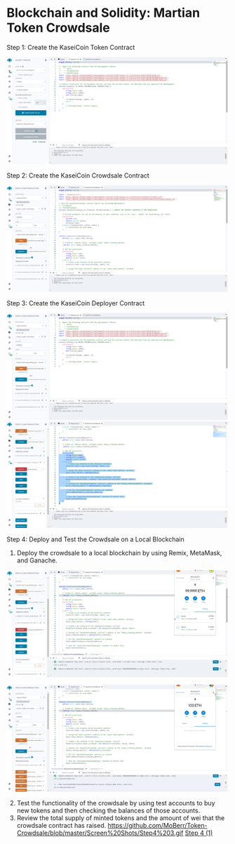 # Blockchain and Solidity: Martian Token Crowdsale

Step 1: Create the KaseiCoin Token Contract

![SS - Step 1](https://github.com/MoBerr/Token-Crowdsale/blob/master/Screen%20Shots/1.png)

Step 2: Create the KaseiCoin Crowdsale Contract

![SS- Step 2](https://github.com/MoBerr/Token-Crowdsale/blob/master/Screen%20Shots/2.png)


Step 3: Create the KaseiCoin Deployer Contract

![SS - Step 3](https://github.com/MoBerr/Token-Crowdsale/blob/master/Screen%20Shots/3.png)
![Step 3](https://github.com/MoBerr/Token-Crowdsale/blob/master/Screen%20Shots/4.png)

Step 4: Deploy and Test the Crowdsale on a Local Blockchain

1. Deploy the crowdsale to a local blockchain by using Remix, MetaMask, and Ganache.

![SS - Step 4](https://github.com/MoBerr/Token-Crowdsale/blob/master/Screen%20Shots/5.png)

![Step 4 (1)](https://github.com/MoBerr/Token-Crowdsale/blob/master/Screen%20Shots/Step4%201.gif)

2. Test the functionality of the crowdsale by using test accounts to buy new tokens and then checking the balances of those accounts.
3. Review the total supply of minted tokens and the amount of wei that the crowdsale contract has raised.
https://github.com/MoBerr/Token-Crowdsale/blob/master/Screen%20Shots/Step4%203.gif
[Step 4 (1)](https://github.com/MoBerr/Token-Crowdsale/blob/master/Screen%20Shots/Step4%203.gif)
